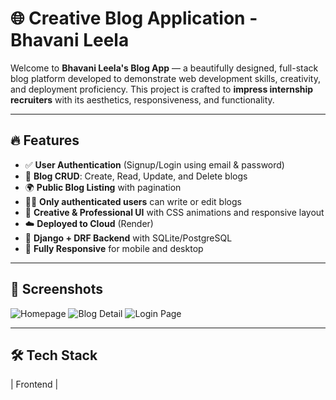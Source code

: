 # 🌐 Creative Blog Application - Bhavani Leela

Welcome to **Bhavani Leela's Blog App** — a beautifully designed, full-stack blog platform developed to demonstrate web development skills, creativity, and deployment proficiency. This project is crafted to **impress internship recruiters** with its aesthetics, responsiveness, and functionality.

---

## 🔥 Features

- ✅ **User Authentication** (Signup/Login using email & password)
- 📝 **Blog CRUD**: Create, Read, Update, and Delete blogs
- 🌍 **Public Blog Listing** with pagination
- 👩‍💻 **Only authenticated users** can write or edit blogs
- 🎨 **Creative & Professional UI** with CSS animations and responsive layout
- ☁️ **Deployed to Cloud** (Render)
- 💾 **Django + DRF Backend** with SQLite/PostgreSQL
- 📱 **Fully Responsive** for mobile and desktop

---

## 📸 Screenshots

![Homepage](https://via.placeholder.com/800x400?text=Creative+Blog+Homepage)
![Blog Detail](https://via.placeholder.com/800x400?text=Blog+Detail+View)
![Login Page](https://via.placeholder.com/800x400?text=Login+Page)

---

## 🛠️ Tech Stack

| Frontend |
